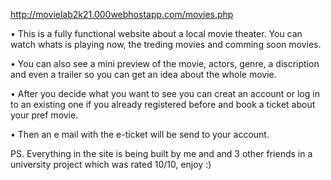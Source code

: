 http://movielab2k21.000webhostapp.com/movies.php

• This is a fully functional website about a local movie theater. You can watch whats is playing now, the treding movies and comming soon movies.

• You can also see a mini preview of the movie, actors, genre, a discription and even a trailer so you can get an idea about the whole movie.

• After you decide what you want to see you can creat an account or log in to an existing one if you already registered before and book a ticket about your pref movie.

• Then an e mail with the e-ticket will be send to your account.

PS. Everything in the site is being built by me and and 3 other friends in a university project which was rated 10/10, enjoy :)

